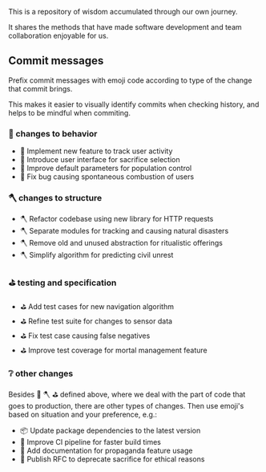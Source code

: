 This is a repository of wisdom accumulated through our own journey.

It shares the methods that have made software development and team collaboration enjoyable for us.

## Commit messages

Prefix commit messages with emoji code according to type of the change that commit brings.

This makes it easier to visually identify commits when checking history, and helps to be mindful when commiting.

### :feet: changes to behavior 

- :feet: Implement new feature to track user activity
- :feet: Introduce user interface for sacrifice selection
- :feet: Improve default parameters for population control 
- :feet: Fix bug causing spontaneous combustion of users

### :axe: changes to structure

- :axe: Refactor codebase using new library for HTTP requests
- :axe: Separate modules for tracking and causing natural disasters
- :axe: Remove old and unused abstraction for ritualistic offerings
- :axe: Simplify algorithm for predicting civil unrest

### :golf: testing and specification

- :golf: Add test cases for new navigation algorithm
- :golf: Refine test suite for changes to sensor data
- :golf: Fix test case causing false negatives
- :golf: Improve test coverage for mortal management feature

### ❔ other changes

Besides :feet: :axe: :golf: defined above, where we deal with the part of code that goes to production, there are other types of changes. Then use emoji's based on situation and your preference, e.g.:

- :package: Update package dependencies to the latest version 
- :robot: Improve CI pipeline for faster build times 
- :book: Add documentation for propaganda feature usage 
- :speech_balloon: Publish RFC to deprecate sacrifice for ethical reasons 
